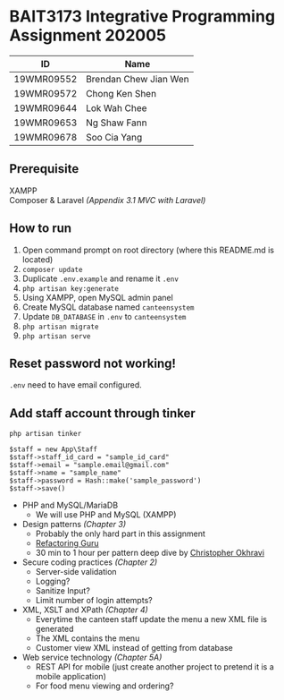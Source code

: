 # BAIT3173 Integrative Programming Assignment 202005

| ID         | Name                  |
| ---------- | --------------------- |
| 19WMR09552 | Brendan Chew Jian Wen |
| 19WMR09572 | Chong Ken Shen        |
| 19WMR09644 | Lok Wah Chee          |
| 19WMR09653 | Ng Shaw Fann          |
| 19WMR09678 | Soo Cia Yang          |

## Prerequisite 
XAMPP  
Composer & Laravel *(Appendix 3.1 MVC with Laravel)*

## How to run
1. Open command prompt on root directory (where this README.md is located)
2. `composer update`
3. Duplicate `.env.example` and rename it `.env`
4. `php artisan key:generate`
5. Using XAMPP, open MySQL admin panel
6. Create MySQL database named `canteensystem`
7. Update `DB_DATABASE` in `.env` to `canteensystem`
8. `php artisan migrate`
9. `php artisan serve`

## Reset password not working!

`.env` need to have email configured.

## Add staff account through tinker

    php artisan tinker

    $staff = new App\Staff
    $staff->staff_id_card = "sample_id_card"
    $staff->email = "sample.email@gmail.com"
    $staff->name = "sample_name"
    $staff->password = Hash::make('sample_password')
    $staff->save()



- PHP and MySQL/MariaDB
    - We will use PHP and MySQL (XAMPP)
- Design patterns *(Chapter 3)*
    - Probably the only hard part in this assignment
    - [Refactoring Guru](https://refactoring.guru/design-patterns/catalog)
    - 30 min to 1 hour per pattern deep dive by [Christopher Okhravi](https://www.youtube.com/playlist?list=PLrhzvIcii6GNjpARdnO4ueTUAVR9eMBpc)
- Secure coding practices *(Chapter 2)*
    - Server-side validation
    - Logging?
    - Sanitize Input?
    - Limit number of login attempts?
- XML, XSLT and XPath *(Chapter 4)*
    - Everytime the canteen staff update the menu a new XML file is generated
    - The XML contains the menu
    - Customer view XML instead of getting from database
- Web service technology *(Chapter 5A)*
    - REST API for mobile (just create another project to pretend it is a mobile application)
    - For food menu viewing and ordering?